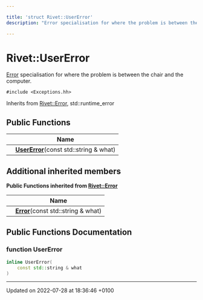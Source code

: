```yaml
---

title: 'struct Rivet::UserError'
description: "Error specialisation for where the problem is between the chair and the computer. "

---
```


# Rivet::UserError



<a href="/documentation/code/classes/structrivet_1_1error/">Error</a> specialisation for where the problem is between the chair and the computer. 


`#include <Exceptions.hh>`

Inherits from [Rivet::Error](/documentation/code/classes/structrivet_1_1error/), std::runtime_error

## Public Functions

|                | Name           |
| -------------- | -------------- |
| | **[UserError](/documentation/code/classes/structrivet_1_1usererror/#function-usererror)**(const std::string & what) |

## Additional inherited members

**Public Functions inherited from [Rivet::Error](/documentation/code/classes/structrivet_1_1error/)**

|                | Name           |
| -------------- | -------------- |
| | **[Error](/documentation/code/classes/structrivet_1_1error/#function-error)**(const std::string & what) |


## Public Functions Documentation

### function UserError

```cpp
inline UserError(
    const std::string & what
)
```


-------------------------------

Updated on 2022-07-28 at 18:36:46 +0100
